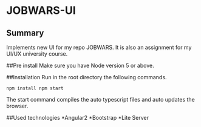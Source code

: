# JOBWARS-UI

## Summary
  Implements new UI for my repo JOBWARS. 
  It is also an assignment for my UI/UX university course.

##Pre install
  Make sure you have Node version 5 or above.

##Installation
Run in the root directory the following commands.
  
`
  npm install
  npm start
`

  The start command compiles the auto typescript files and auto updates the 
browser.

##Used technologies 
  *Angular2
  *Bootstrap
  *Lite Server

